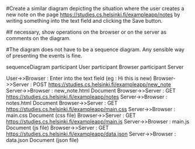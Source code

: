 #Create a similar diagram depicting the situation where the user creates a new note on the page https://studies.cs.helsinki.fi/exampleapp/notes by writing something into the text field and clicking the Save button.

#If necessary, show operations on the browser or on the server as comments on the diagram.

#The diagram does not have to be a sequence diagram. Any sensible way of presenting the events is fine.

sequenceDiagram
participant User
participant Browser
participant Server

User->>Browser : Enter into the text field (eg : Hi this is new)
Browser->>Server : POST https://studies.cs.helsinki.fi/exampleapp/new_note
Server->>Browser : new_note.html Document 
Browser->>Server : GET https://studies.cs.helsinki.fi/exampleapp/notes
Server->>Browser : notes.html Document 
Browser->>Server : GET https://studies.cs.helsinki.fi/exampleapp/main.css
Server->>Browser : main.css Document (css file)
Browser->>Server : GET https://studies.cs.helsinki.fi/exampleapp/main.js
Server->>Browser : main.js Document (js file)
Browser->>Server : GET https://studies.cs.helsinki.fi/exampleapp/data.json
Server->>Browser : data.json Document (json file)